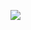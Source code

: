 ![](https://media.discordapp.net/attachments/1179004764076384390/1186322588780220436/lv_0_20231218213327_1.gif?ex=6592d401&is=65805f01&hm=e57e8b7cdeeabb286827b3633d283c8dd68bca74e515f46fad24dd7175e06133&)
